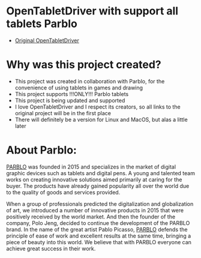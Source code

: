 # OpenTabletDriver with support all tablets Parblo

- [Original OpenTabletDriver](https://opentabletdriver.net/Tablets](https://github.com/OpenTabletDriver/OpenTabletDriver))

# Why was this project created?

- This project was created in collaboration with Parblo, for the convenience of using tablets in games and drawing
- This project supports !!!ONLY!!! Parblo tablets
- This project is being updated and supported
- I love OpenTabletDriver and I respect its creators, so all links to the original project will be in the first place
- There will definitely be a version for Linux and MacOS, but alas a little later

# About Parblo: 

[PARBLO](https://www.parblo.com/) was founded in 2015 and specializes in the market of digital graphic devices such as tablets and digital pens. A young and talented team works on creating innovative solutions aimed primarily at caring for the buyer. The products have already gained popularity all over the world due to the quality of goods and services provided.

When a group of professionals predicted the digitalization and globalization of art, we introduced a number of innovative products in 2015 that were positively received by the world market. And then the founder of the company, Polo Jeng, decided to continue the development of the PARBLO brand. In the name of the great artist Pablo Picasso, [PARBLO](https://www.parblo.com/) defends the principle of ease of work and excellent results at the same time, bringing a piece of beauty into this world. We believe that with PARBLO everyone can achieve great success in their work.

